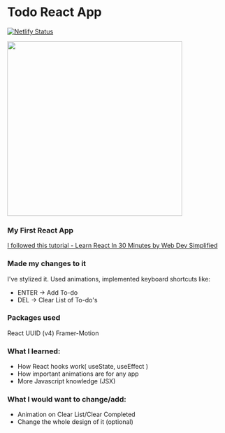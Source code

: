 # Todo React App

[![Netlify Status](https://api.netlify.com/api/v1/badges/e159e42c-616b-4bfa-ae66-2e8ecd33f7d6/deploy-status)](https://codex-todo-app.netlify.app/)

<img src="https://i.imgur.com/eU1HcyJ.png" width="400">

### My First React App

[I followed this tutorial - Learn React In 30 Minutes by Web Dev Simplified](https://www.youtube.com/watch?v=hQAHSlTtcmY)

### Made my changes to it

I've stylized it. Used animations, implemented keyboard shortcuts like:
- ENTER -> Add To-do
- DEL -> Clear List of To-do's

### Packages used

React
UUID (v4)
Framer-Motion

### What I learned:

- How React hooks work( useState, useEffect )
- How important animations are for any app
- More Javascript knowledge (JSX)

### What I would want to change/add:

- Animation on Clear List/Clear Completed
- Change the whole design of it (optional)
